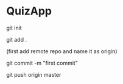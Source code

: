 # QuizApp

git init

git add .

(first add remote repo and name it as origin)

git commit -m "first commit"


git push origin master
